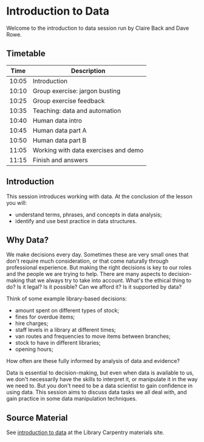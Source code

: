 Introduction to Data
====================

Welcome to the introduction to data session run by Claire Back and Dave Rowe.

Timetable
---------

| Time | Description |
| ---- | ----------- |
| 10:05 | Introduction |
| 10:10 | Group exercise: jargon busting |
| 10:25 | Group exercise feedback |
| 10:35 | Teaching: data and automation |
| 10:40 | Human data intro |
| 10:45 | Human data part A |
| 10:50 | Human data part B |
| 11:05 | Working with data exercises and demo |
| 11:15 | Finish and answers |

Introduction
------------

This session introduces working with data. At the conclusion of the lesson you will:

- understand terms, phrases, and concepts in data analysis;
- identify and use best practice in data structures.

Why Data?
---------

We make decisions every day. Sometimes these are very small ones that don't require much consideration, or that come naturally through professional experience. But making the right decisions is key to our roles and the people we are trying to help. There are many aspects to decision-making that we always try to take into account. What's the ethical thing to do? Is it legal? Is it possible?  Can we afford it? Is it supported by data?

Think of some example library-based decisions:

- amount spent on different types of stock;
- fines for overdue items;
- hire charges;
- staff levels in a library at different times;
- van routes and frequencies to move items between branches;
- stock to have in different libraries;
- opening hours;

How often are these fully informed by analysis of data and evidence?

Data is essential to decision-making, but even when data is available to us, we don't necessarily have the skills to interpret it, or manipulate it in the way we need to. But you don't need to be a data scientist to gain confidence in using data. This session aims to discuss data tasks we all deal with, and gain practice in some data manipulation techniques.

Source Material
---------------

See [introduction to data](https://data-lessons.github.io/library-data-intro/01-introduction/) at the Library Carpentry materials site.

